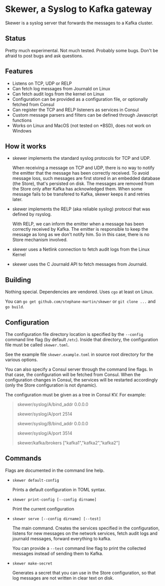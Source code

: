 # Skewer, a Syslog to Kafka gateway

Skewer is a syslog server that forwards the messages to a Kafka cluster.


## Status


Pretty much experimental. Not much tested. Probably some bugs. Don't be afraid
to post bugs and ask questions.


## Features


-   Listens on TCP, UDP or RELP
-   Can fetch log messages from Journald on Linux
-   Can fetch audit logs from the kernel on Linux
-   Configuration can be provided as a configuration file, or optionally fetched from Consul
-   Can register the TCP and RELP listeners as services in Consul
-   Custom message parsers and filters can be defined through Javascript functions
-   Works on Linux and MacOS (not tested on *BSD), does not work on Windows


## How it works


-   skewer implements the standard syslog protocols for TCP and UDP.

    When receiving a message on TCP and UDP, there is no way to notify the
    emitter that the message has been correctly received. To avoid message
    loss, such messages are first stored in an embedded database (the Store),
    that's persisted on disk. The messages are removed from the Store only
    after Kafka has acknowledged them. When some message fails to be transfered
    to Kafka, skewer keeps it and retries later.

-   skewer implements the RELP (aka reliable syslog) protocol that was defined
    by rsyslog. 

    With RELP, we can inform the emitter when a message has been correctly
    received by Kafka. The emitter is responsible to keep the message as long
    as we don't notify him. So in this case, there is no Store mechanism
    involved.

-   skewer uses a Netlink connection to fetch audit logs from the Linux Kernel

-   skewer uses the C Journald API to fetch messages from Journald.


## Building


Nothing special. Dependencies are vendored. Uses `cgo` at least on Linux.

You can `go get github.com/stephane-martin/skewer` or `git clone ...` and `go build`.


## Configuration


The configuration file directory location is specified by the `--config`
command line flag (by default `/etc`). Inside that directory, the configuration
file must be called `skewer.toml`.

See the example file `skewer.example.toml` in source root directory for the
various options.

You can also specify a Consul server through the command line flags. In that case,
the configuration will be fetched from Consul. When the configuration changes in
Consul, the services will be restarted accordingly (only the Store configuration
is not dynamic).

The configuration must be given as a tree in Consul KV. For example:

> skewer/syslog/A/bind_addr 0.0.0.0
>
> skewer/syslog/A/port 2514
> 
> skewer/syslog/B/bind_addr 0.0.0.0
>
> skewer/syslog/A/port 3514
> 
> skewer/kafka/brokers ["kafka1","kafka2","kafka2"]


## Commands


Flags are documented in the command line help.

-   `skewer default-config`

    Prints a default configuration in TOML syntax.

-   `skewer print-config [--config dirname]`

    Print the current configuration

-   `skewer serve [--config dirname] [--test]`

    The main command. Creates the services specified in the configuration,
    listens for new messages on the network services, fetch audit logs and
    journald messages, forward everything to kafka.

    You can provide a `--test` command line flag to print the collected
    messages instead of sending them to Kafka.

-   `skewer make-secret`

    Generates a secret that you can use in the Store configuration, so that
    log messages are not written in clear text on disk.



